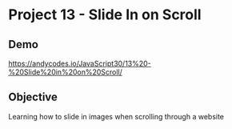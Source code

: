 # Project 13 - Slide In on Scroll

## Demo

https://andycodes.io/JavaScript30/13%20-%20Slide%20in%20on%20Scroll/

## Objective

Learning how to slide in images when scrolling through a website
